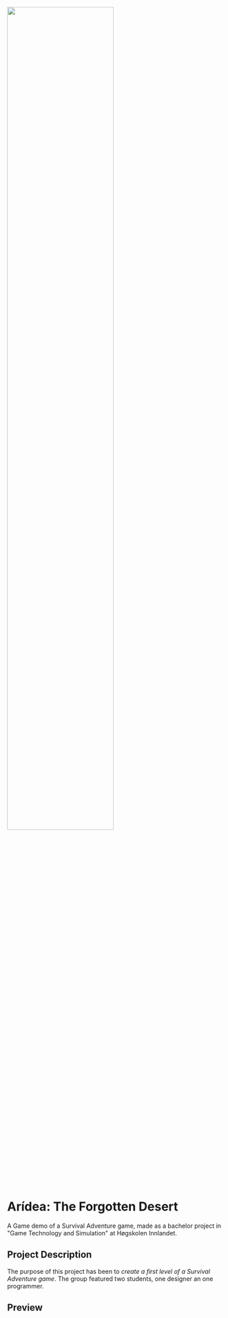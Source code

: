 <img src="[https://github.com/henriksen-marcus/Moose-Gamification/assets/89453098/2e94bb0d-fa9c-4717-8127-e42609bfcc90](https://github.com/Bsktrrl/Bsktrrl.github.io/tree/main/images/Aridea.gif)" width="70%"/><br>

# Arídea: The Forgotten Desert
A Game demo of a Survival Adventure game, made as a bachelor project in "Game Technology and Simulation" at Høgskolen Innlandet.

## Project Description
The purpose of this project has been to *create a first level of a Survival Adventure game*. The group featured two students, one designer an one programmer. 

## Preview
